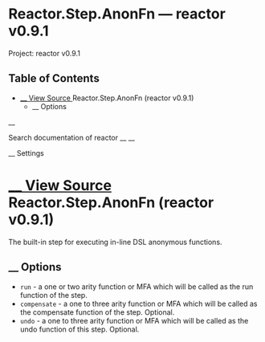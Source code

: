 # Reactor.Step.AnonFn — reactor v0.9.1

Project: reactor v0.9.1

## Table of Contents

- [ __ View Source ](external_link) Reactor.Step.AnonFn (reactor v0.9.1)
  - __ Options

__

Search documentation of reactor __ __

__ Settings

#  [ __ View Source ](external_link) Reactor.Step.AnonFn (reactor v0.9.1)

The built-in step for executing in-line DSL anonymous functions.

##  __ Options

  * `run` \- a one or two arity function or MFA which will be called as the run function of the step.
  * `compensate` \- a one to three arity function or MFA which will be called as the compensate function of the step. Optional.
  * `undo` \- a one to three arity function or MFA which will be called as the undo function of this step. Optional.


